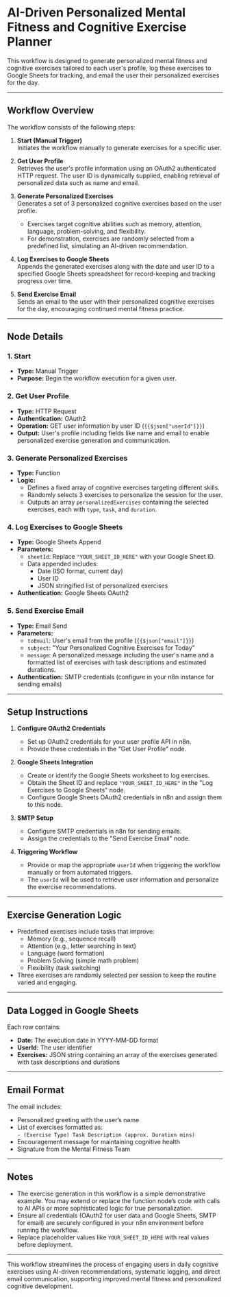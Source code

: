 # AI-Driven Personalized Mental Fitness and Cognitive Exercise Planner

This workflow is designed to generate personalized mental fitness and cognitive exercises tailored to each user's profile, log these exercises to Google Sheets for tracking, and email the user their personalized exercises for the day.

---

## Workflow Overview

The workflow consists of the following steps:

1. **Start (Manual Trigger)**  
   Initiates the workflow manually to generate exercises for a specific user.

2. **Get User Profile**  
   Retrieves the user's profile information using an OAuth2 authenticated HTTP request. The user ID is dynamically supplied, enabling retrieval of personalized data such as name and email.

3. **Generate Personalized Exercises**  
   Generates a set of 3 personalized cognitive exercises based on the user profile.  
   - Exercises target cognitive abilities such as memory, attention, language, problem-solving, and flexibility.  
   - For demonstration, exercises are randomly selected from a predefined list, simulating an AI-driven recommendation.

4. **Log Exercises to Google Sheets**  
   Appends the generated exercises along with the date and user ID to a specified Google Sheets spreadsheet for record-keeping and tracking progress over time.

5. **Send Exercise Email**  
   Sends an email to the user with their personalized cognitive exercises for the day, encouraging continued mental fitness practice.

---

## Node Details

### 1. Start  
- **Type:** Manual Trigger  
- **Purpose:** Begin the workflow execution for a given user.

### 2. Get User Profile  
- **Type:** HTTP Request  
- **Authentication:** OAuth2  
- **Operation:** GET user information by user ID (`{{$json["userId"]}}`)  
- **Output:** User's profile including fields like name and email to enable personalized exercise generation and communication.

### 3. Generate Personalized Exercises  
- **Type:** Function  
- **Logic:**  
  - Defines a fixed array of cognitive exercises targeting different skills.  
  - Randomly selects 3 exercises to personalize the session for the user.  
  - Outputs an array `personalizedExercises` containing the selected exercises, each with `type`, `task`, and `duration`.

### 4. Log Exercises to Google Sheets  
- **Type:** Google Sheets Append  
- **Parameters:**  
  - `sheetId`: Replace `"YOUR_SHEET_ID_HERE"` with your Google Sheet ID.  
  - Data appended includes:  
    - Date (ISO format, current day)  
    - User ID  
    - JSON stringified list of personalized exercises  
- **Authentication:** Google Sheets OAuth2

### 5. Send Exercise Email  
- **Type:** Email Send  
- **Parameters:**  
  - `toEmail`: User's email from the profile (`{{$json["email"]}}`)  
  - `subject`: "Your Personalized Cognitive Exercises for Today"  
  - `message`: A personalized message including the user's name and a formatted list of exercises with task descriptions and estimated durations.  
- **Authentication:** SMTP credentials (configure in your n8n instance for sending emails)

---

## Setup Instructions

1. **Configure OAuth2 Credentials**  
   - Set up OAuth2 credentials for your user profile API in n8n.  
   - Provide these credentials in the "Get User Profile" node.

2. **Google Sheets Integration**  
   - Create or identify the Google Sheets worksheet to log exercises.  
   - Obtain the Sheet ID and replace `"YOUR_SHEET_ID_HERE"` in the "Log Exercises to Google Sheets" node.  
   - Configure Google Sheets OAuth2 credentials in n8n and assign them to this node.

3. **SMTP Setup**  
   - Configure SMTP credentials in n8n for sending emails.  
   - Assign the credentials to the "Send Exercise Email" node.

4. **Triggering Workflow**  
   - Provide or map the appropriate `userId` when triggering the workflow manually or from automated triggers.  
   - The `userId` will be used to retrieve user information and personalize the exercise recommendations.

---

## Exercise Generation Logic

- Predefined exercises include tasks that improve:  
  - Memory (e.g., sequence recall)  
  - Attention (e.g., letter searching in text)  
  - Language (word formation)  
  - Problem Solving (simple math problem)  
  - Flexibility (task switching)  
- Three exercises are randomly selected per session to keep the routine varied and engaging.

---

## Data Logged in Google Sheets

Each row contains:  
- **Date:** The execution date in YYYY-MM-DD format  
- **UserId:** The user identifier  
- **Exercises:** JSON string containing an array of the exercises generated with task descriptions and durations

---

## Email Format

The email includes:  
- Personalized greeting with the user’s name  
- List of exercises formatted as:  
  `- (Exercise Type) Task Description (approx. Duration mins)`  
- Encouragement message for maintaining cognitive health  
- Signature from the Mental Fitness Team

---

## Notes

- The exercise generation in this workflow is a simple demonstrative example. You may extend or replace the function node’s code with calls to AI APIs or more sophisticated logic for true personalization.  
- Ensure all credentials (OAuth2 for user data and Google Sheets, SMTP for email) are securely configured in your n8n environment before running the workflow.  
- Replace placeholder values like `YOUR_SHEET_ID_HERE` with real values before deployment.

---

This workflow streamlines the process of engaging users in daily cognitive exercises using AI-driven recommendations, systematic logging, and direct email communication, supporting improved mental fitness and personalized cognitive development.